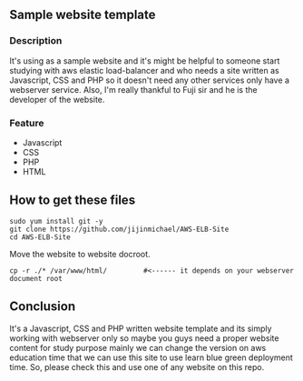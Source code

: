 ## Sample website template

### Description

It's using as a sample website and it's might be helpful to someone start studying with aws elastic load-balancer and who needs a site written as Javascript, CSS and PHP so it doesn't need any other services only have a webserver service. Also, I'm really thankful to Fuji sir and he is the developer of the website.

### Feature

* Javascript
* CSS
* PHP
* HTML

## How to get these files

```
sudo yum install git -y
git clone https://github.com/jijinmichael/AWS-ELB-Site
cd AWS-ELB-Site
```
Move the website to website docroot. 
```
cp -r ./* /var/www/html/         #<------ it depends on your webserver document root
```
## Conclusion

It's a Javascript, CSS and PHP written website template and its simply working with webserver only so maybe you guys need a proper website content for study purpose mainly we can change the version on aws education time that we can use this site to use learn blue green deployment time. So, please check this and use one of any website on this repo.




